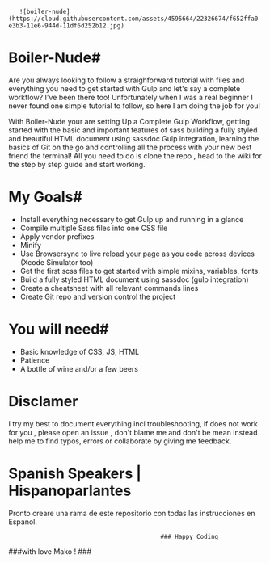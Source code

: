 

       ![boiler-nude](https://cloud.githubusercontent.com/assets/4595664/22326674/f652ffa0-e3b3-11e6-944d-11df6d252b12.jpg)
# Boiler-Nude#

Are you always looking to follow a straighforward tutorial with files and everything you need to get started with Gulp and let's say a complete workflow? I've been there too! Unfortunately when I was a real beginner I never found one simple tutorial to follow, so here I am doing the job for you! 

With Boiler-Nude your are setting Up a Complete Gulp Workflow, getting started with the basic and important features of sass 
building a fully styled and beautiful HTML document using sassdoc Gulp integration, learning the basics of Git on the go and controlling all the process with your new best friend the terminal!
All you need to do is clone the repo , head to the wiki for the step by step guide and start working. 

# My Goals#

* Install everything necessary to get Gulp up and running in a glance
* Compile multiple Sass files into one CSS file  
* Apply vendor prefixes 
* Minify
* Use Browsersync to live reload your page as you code across devices (Xcode Simulator too)
* Get the first scss files to get started with simple mixins, variables, fonts.
* Build a fully styled HTML document using sassdoc (gulp integration)
* Create a cheatsheet with all relevant commands lines 
* Create Git repo and version control the project

# You will need#

* Basic knowledge of CSS, JS, HTML
* Patience 
* A bottle of wine and/or a few beers 


# Disclamer #

I try my best to document everything incl troubleshooting, if does not work for you , please open an issue , don't blame me and don't be mean instead help me to find typos, errors or collaborate by giving me feedback. 

# Spanish Speakers | Hispanoparlantes #
Pronto creare una rama de este repositorio con todas las instrucciones en Espanol. 


                                              ### Happy Coding 

###with love Mako ! ###





